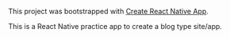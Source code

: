 This project was bootstrapped with [Create React Native App](https://github.com/react-community/create-react-native-app).

This is a React Native practice app to create a blog type site/app.